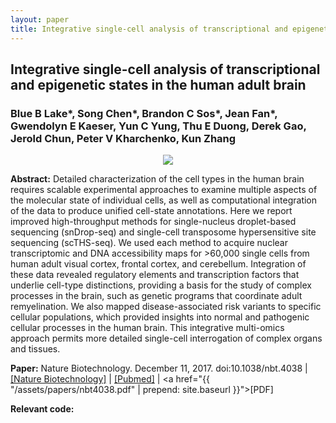 ```yaml
---
layout: paper
title: Integrative single-cell analysis of transcriptional and epigenetic states in the human adult brain
---
```


## Integrative single-cell analysis of transcriptional and epigenetic states in the human adult brain

### Blue B Lake\*, Song Chen\*, Brandon C Sos\*, **Jean Fan\***, Gwendolyn E Kaeser, Yun C Yung, Thu E Duong, Derek Gao, Jerold Chun, Peter V Kharchenko, Kun Zhang

<div align="center"><img class="img-responsive" src="{{ "/assets/papers/nbt4038.png" | prepend: site.baseurl }}"></div>

**Abstract:** Detailed characterization of the cell types in the human brain requires scalable experimental approaches to examine multiple aspects of the molecular state of individual cells, as well as computational integration of the data to produce unified cell-state annotations. Here we report improved high-throughput methods for single-nucleus droplet-based sequencing (snDrop-seq) and single-cell transposome hypersensitive site sequencing (scTHS-seq). We used each method to acquire nuclear transcriptomic and DNA accessibility maps for >60,000 single cells from human adult visual cortex, frontal cortex, and cerebellum. Integration of these data revealed regulatory elements and transcription factors that underlie cell-type distinctions, providing a basis for the study of complex processes in the brain, such as genetic programs that coordinate adult remyelination. We also mapped disease-associated risk variants to specific cellular populations, which provided insights into normal and pathogenic cellular processes in the human brain. This integrative multi-omics approach permits more detailed single-cell interrogation of complex organs and tissues.

**Paper:** Nature Biotechnology. December 11, 2017. doi:10.1038/nbt.4038 | [[Nature Biotechnology]](https://www.nature.com/articles/nbt.4038) | [[Pubmed]](https://www.ncbi.nlm.nih.gov/pubmed/29227469) |
<a href="{{ "/assets/papers/nbt4038.pdf" | prepend: site.baseurl }}">[PDF]</a>

**Relevant code:** <a href="https://github.com/JEFworks/Supplementary-Code/tree/master/snDropSeq_scTHSseq"> <i class="fa fa-lg fa-github"></i> </a>
